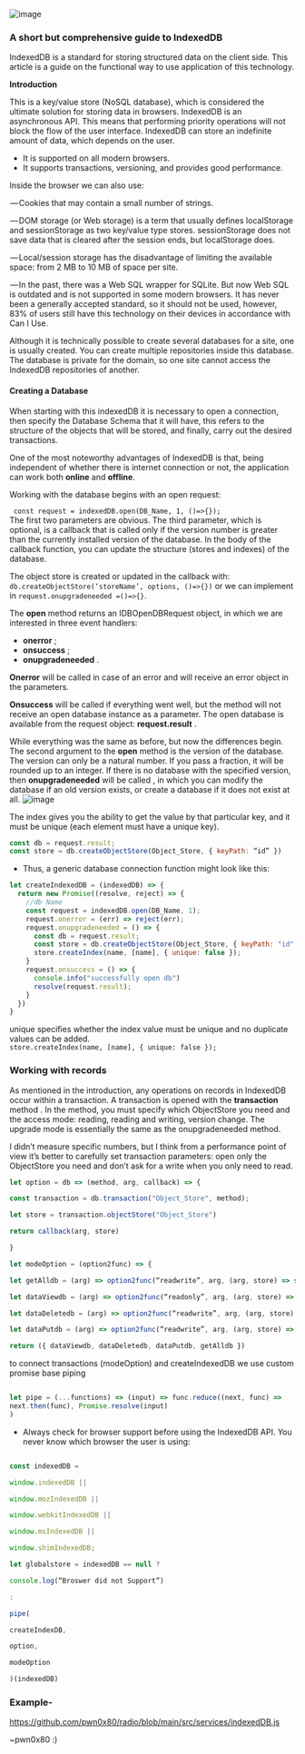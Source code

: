 ![image](https://user-images.githubusercontent.com/25504458/195301214-40e37d56-39da-40d2-b368-d6947236e364.png)


### A short but comprehensive guide to IndexedDB

IndexedDB is a standard for storing structured data on the client side. This article is a guide on the functional way to use application of this technology.

**Introduction**

This is a key/value store (NoSQL database), which is considered the ultimate solution for storing data in browsers. IndexedDB is an asynchronous API. This means that performing priority operations will not block the flow of the user interface. IndexedDB can store an indefinite amount of data, which depends on the user.

-   It is supported on all modern browsers.
-   It supports transactions, versioning, and provides good performance.

Inside the browser we can also use:

 — Cookies that may contain a small number of strings.

 — DOM storage (or Web storage) is a term that usually defines localStorage and sessionStorage as two key/value type stores. sessionStorage does not save data that is cleared after the session ends, but localStorage does.

 — Local/session storage has the disadvantage of limiting the available space: from 2 MB to 10 MB of space per site.

 — In the past, there was a Web SQL wrapper for SQLite. But now Web SQL is outdated and is not supported in some modern browsers. It has never been a generally accepted standard, so it should not be used, however, 83% of users still have this technology on their devices in accordance with Can I Use.

Although it is technically possible to create several databases for a site, one is usually created. You can create multiple repositories inside this database. The database is private for the domain, so one site cannot access the IndexedDB repositories of another.

  

#### Creating a Database

When starting with this indexedDB it is necessary to open a connection, then specify the Database Schema that it will have, this refers to the structure of the objects that will be stored, and finally, carry out the desired transactions.

One of the most noteworthy advantages of IndexedDB is that, being independent of whether there is internet connection or not, the application can work both **online** and **offline**.

  Working with the database begins with an open request:

` const request = indexedDB.open(DB_Name, 1, ()=>{});`  
The first two parameters are obvious. The third parameter, which is optional, is a callback that is called only if the version number is greater than the currently installed version of the database. In the body of the callback function, you can update the structure (stores and indexes) of the database.  
  
The object store is created or updated in the callback with: 
`db.createObjectStore(‘storeName’, options, ()=>{})` or we can implement in 
`request.onupgradeneeded =()=>{}`.

The **open** method returns an IDBOpenDBRequest object, in which we are interested in three event handlers:  

-   **onerror** ;
-   **onsuccess** ;
-   **onupgradeneeded** .

**Onerror** will be called in case of an error and will receive an error object in the parameters.  
  
**Onsuccess** will be called if everything went well, but the method will not receive an open database instance as a parameter. The open database is available from the request object: **request.result** .  
  
While everything was the same as before, but now the differences begin. The second argument to the **open** method is the version of the database. The version can only be a natural number. If you pass a fraction, it will be rounded up to an integer. If there is no database with the specified version, then **onupgradeneeded** will be called , in which you can modify the database if an old version exists, or create a database if it does not exist at all.
  ![image](https://user-images.githubusercontent.com/25504458/195291534-4a216eac-3524-4aec-9a28-559e94cde4b8.png)

  

The index gives you the ability to get the value by that particular key, and it must be unique (each element must have a unique key).
```javascript
const db = request.result;
const store = db.createObjectStore(Object_Store, { keyPath: “id” })
```

- Thus, a generic database connection function might look like this:
```javascript
let createIndexedDB = (indexedDB) => {
  return new Promise((resolve, reject) => {
    //db Name
    const request = indexedDB.open(DB_Name, 1);
    request.onerror = (err) => reject(err);
    request.onupgradeneeded = () => {
      const db = request.result;
      const store = db.createObjectStore(Object_Store, { keyPath: "id" })
      store.createIndex(name, [name], { unique: false });
    }
    request.onsuccess = () => {
      console.info("successfully open db")
      resolve(request.result);
    }
  })
}
```
unique specifies whether the index value must be unique and
no duplicate values ​​can be added.  
`store.createIndex(name, [name], { unique: false });`

###   Working with records
As mentioned in the introduction, any operations on records in IndexedDB occur within a transaction. A transaction is opened with the **transaction** method . In the method, you must specify which ObjectStore you need and the access mode: reading, reading and writing, version change. The upgrade mode is essentially the same as the onupgradeneeded method.  
  
I didn’t measure specific numbers, but I think from a performance point of view it’s better to carefully set transaction parameters: open only the ObjectStore you need and don’t ask for a write when you only need to read.

```javascript
let option = db => (method, arg, callback) => {

const transaction = db.transaction("Object_Store", method);

let store = transaction.objectStore("Object_Store")

return callback(arg, store)

}
```

```javascript
let modeOption = (option2func) => {

let getAlldb = (arg) => option2func(“readwrite”, arg, (arg, store) => store.getAll())

let dataViewdb = (arg) => option2func(“readonly”, arg, (arg, store) => store.getKey(arg))

let dataDeletedb = (arg) => option2func(“readwrite”, arg, (arg, store) => { store.delete(arg) })

let dataPutdb = (arg) => option2func(“readwrite”, arg, (arg, store) => { store.put(arg) })

return ({ dataViewdb, dataDeletedb, dataPutdb, getAlldb })
```  

to connect transactions (modeOption) and createIndexedDB we use custom promise base piping
  ```javascript
  
let pipe = (...functions) => (input) => func.reduce((next, func) =>
  next.then(func), Promise.resolve(input)
)
```
  

- Always check for browser support before using the IndexedDB API. You never know which browser the user is using:
```javascript

const indexedDB =

window.indexedDB ||

window.mozIndexedDB ||

window.webkitIndexedDB ||

window.msIndexedDB ||

window.shimIndexedDB;

let globalstore = indexedDB == null ?

console.log(“Broswer did not Support”)

:

pipe(

createIndexDB,

option,

modeOption

)(indexedDB)  

```

### Example-

https://github.com/pwn0x80/radio/blob/main/src/services/indexedDB.js

~pwn0x80 :)

